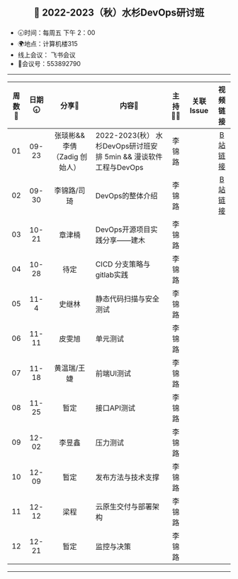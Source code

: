 ## <p align="center">🍁 2022-2023（秋）水杉DevOps研讨班</p>

- 🕣时间：每周五 下午 2：00
- 🌍地点：计算机楼315
- 线上会议： 飞书会议
- 📠会议号：553892790


****


| 周数📆 | 日期🕣 | 分享🙋  | 内容📒                                                        | 主持💂‍♂️ |                          关联 Issue                          |视频链接|
| :---: | :---: | :----: | ------------------------------------------------------------ | :----: | :----------------------------------------------------------: |:----------------------------------------------------------: |
|  01   | 09-23 |张琰彬&&李倩（Zadig 创始人） | 2022-2023(秋） 水杉DevOps研讨班安排 5min &&    漫谈软件工程与DevOps                            |  李锦路 |  | [B站链接](https://www.bilibili.com/video/BV1QY4y1N7PC/?spm_id_from=333.999.0.0)|  
|  02   | 09-30 | 李锦路/司琦  | DevOps的整体介绍 | 李锦路 |  | [B站链接](https://www.bilibili.com/video/BV1ve411L7hy/?spm_id_from=333.999.0.0&vd_source=6c5ad27413b620c3b977f82a66892897) |
|  03   | 10-21 | 章津楠 |  DevOps开源项目实践分享——建木 | 李锦路  | | |
|  04   | 10-28 | 待定 |  CICD 分支策略与gitlab实践  | 李锦路 |  | |
| 05 | 11-4 | 史继林 | 静态代码扫描与安全测试 | 李锦路 | | |
| 06 | 11-11| 皮雯旭 | 单元测试 | 李锦路 |  | |
| 07 | 11-18| 黄温瑞/王婕 | 前端UI测试 | 李锦路 |  | |
| 08 | 11-25 |暂定 | 接口API测试 |李锦路 |  | |
| 09 | 12-02 | 李昱鑫| 压力测试 |李锦路 |  | |
| 10 | 12-09 | 暂定| 发布方法与技术支撑 |李锦路  |  | |
| 11 | 12-12 | 梁程| 云原生交付与部署架构 | 李锦路 |  | |
| 12 | 12-21 | 暂定| 监控与决策 | 李锦路 |  | |

****


